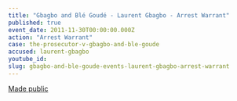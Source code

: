 ```yaml
---
title: "Gbagbo and Blé Goudé - Laurent Gbagbo - Arrest Warrant"
published: true
event_date: 2011-11-30T00:00:00.000Z
action: "Arrest Warrant"
case: the-prosecutor-v-gbagbo-and-ble-goude
accused: laurent-gbagbo
youtube_id:
slug: gbagbo-and-ble-goude-events-laurent-gbagbo-arrest-warrant
---
```


[Made public](http://www.icc-cpi.int/iccdocs/doc/doc1276751.pdf)

